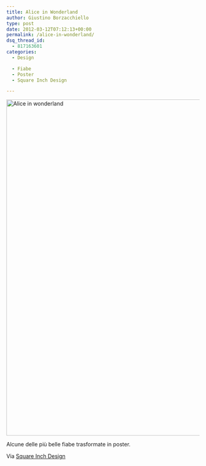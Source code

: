 ```yaml
---
title: Alice in Wonderland
author: Giustino Borzacchiello
type: post
date: 2012-03-12T07:12:13+00:00
permalink: /alice-in-wonderland/
dsq_thread_id:
  - 817163601
categories:
  - Design

  - Fiabe
  - Poster
  - Square Inch Design

---
```

[<img src="https://i2.wp.com/v1.giustino.blog/wp-content/uploads/2012/03/alice.png?resize=600%2C877" alt="Alice in wonderland" title="Alice in Wonderland" width="600" height="877" class="aligncenter size-full wp-image-644" data-recalc-dims="1" />][1]

Alcune delle più belle fiabe trasformate in poster.

Via [Square Inch Design][2]

 [1]: https://i2.wp.com/v1.giustino.blog/wp-content/uploads/2012/03/alice.png
 [2]: http://www.squareinchdesign.com/alice-in-wonderland/